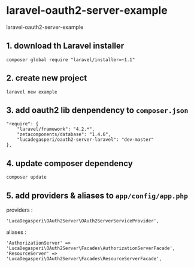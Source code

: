 laravel-oauth2-server-example
=============================

laravel-oauth2-server-example

## 1. download th Laravel installer

    composer global require "laravel/installer=~1.1"
    
## 2. create new project

    laravel new example
    
## 3. add oauth2 lib denpendency to `composer.json`

    "require": {
		"laravel/framework": "4.2.*",
		"zetacomponents/database": "1.4.6",
		"lucadegasperi/oauth2-server-laravel": "dev-master"
	},
	
## 4. update composer dependency

    composer update
    
## 5. add providers & aliases to `app/config/app.php`

providers :

	'LucaDegasperi\OAuth2Server\OAuth2ServerServiceProvider',
	
aliases :

	'AuthorizationServer' => 'LucaDegasperi\OAuth2Server\Facades\AuthorizationServerFacade',
	'ResourceServer' => 'LucaDegasperi\OAuth2Server\Facades\ResourceServerFacade',
